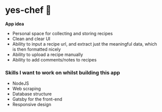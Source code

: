 # yes-chef 🥟

**App idea**

- Personal space for collecting and storing recipes
- Clean and clear UI
- Ability to input a recipe url, and extract just the meaningful data, which is then formatted nicely
- Ability to upload a recipe manually
- Ability to add comments/notes to recipes


### Skills I want to work on whilst building this app

- NodeJS
- Web scraping
- Database structure 
- Gatsby for the front-end
- Responsive design
